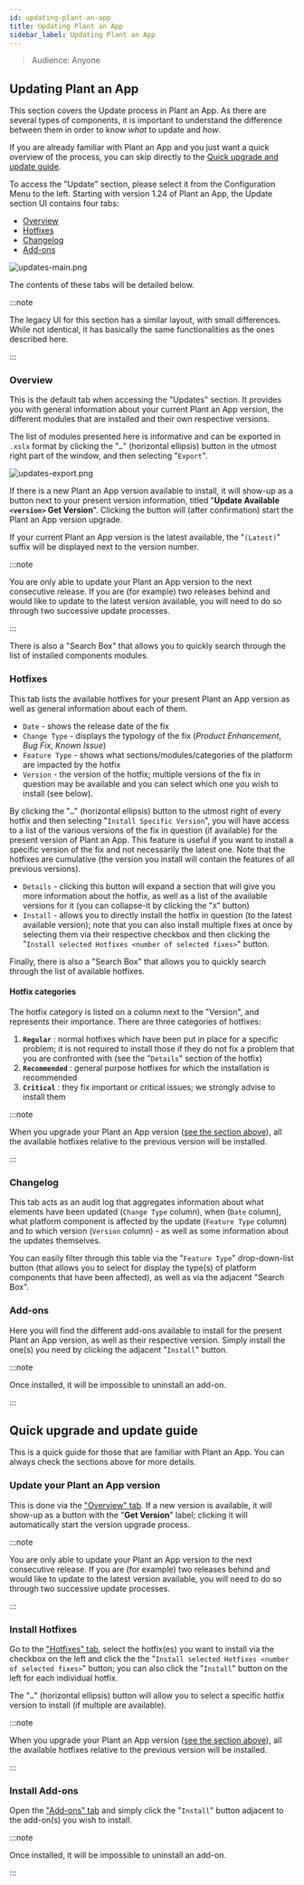 ```yaml
---
id: updating-plant-an-app
title: Updating Plant an App
sidebar_label: Updating Plant an App
---
```


> Audience: Anyone

## Updating Plant an App

This section covers the Update process in Plant an App. As there are several types of components, it is important to understand the difference between them in order to know *what* to update and *how*.

If you are already familiar with Plant an App and you just want a quick overview of the process, you can skip directly to the [Quick upgrade and update guide](#quick-upgrade-and-update-guide).

To access the "Update" section, please select it from the Configuration Menu to the left. Starting with version 1.24 of Plant an App, the Update section UI contains four tabs:

* [Overview](#overview)
* [Hotfixes](#hotfixes)
* [Changelog](#changelog)
* [Add-ons](#add-ons)

<img src="/img/updates-main.png" alt="updates-main.png" ></img>

The contents of these tabs will be detailed below.

:::note

The legacy UI for this section has a similar layout, with small differences. While not identical, it has basically the same functionalities as the ones described here. 

:::

<!-- omit in toc -->
### Overview

This is the default tab when accessing the "Updates" section. It provides you with general information about your current Plant an App version, the different modules that are installed and their own respective versions. 

The list of modules presented here is informative and can be exported in `.xslx` format by clicking the "`…`" (horizontal ellipsis) button in the utmost right part of the window, and then selecting "`Export`".

<img src="/img/updates-export.png" alt="updates-export.png" ></img>

If there is a new Plant an App version available to install, it will show-up as a button next to your present version information, titled "**Update Available `<version>` Get Version**". Clicking the button will (after confirmation) start the Plant an App version upgrade.

If your current Plant an App version is the latest available, the "`(Latest)`" suffix will be displayed next to the version number.

:::note

You are only able to update your Plant an App version to the next consecutive release. If you are (for example) two releases behind and would like to update to the latest version available, you will need to do so through two successive update processes.

:::

There is also a "Search Box" that allows you to quickly search through the list of installed components modules. 

### Hotfixes

This tab lists the available hotfixes for your present Plant an App version as well as general information about each of them.

- `Date` - shows the release date of the fix
- `Change Type` - displays the typology of the fix (*Product Enhancement*, *Bug Fix*, *Known Issue*)
- `Feature Type` - shows what sections/modules/categories of the platform are impacted by the hotfix
- `Version` - the version of the hotfix; multiple versions of the fix in question may be available and you can select which one you wish to install (see below).

By clicking the "`…`" (horizontal ellipsis) button to the utmost right of every hotfix and then selecting "`Install Specific Version`", you will have access to a list of the various versions of the fix in question (if available) for the present version of Plant an App. This feature is useful if you want to install a specific version of the fix and not necessarily the latest one. Note that the hotfixes are cumulative (the version you install will contain the features of all previous versions).

- `Details` - clicking this button will expand a section that will give you more information about the hotfix, as well as a list of the available versions for it (you can collapse-it by clicking the "`X`" button)
- `Install` - allows you to directly install the hotfix in question (to the latest available version); note that you can also install multiple fixes at once by selecting them via their respective checkbox and then clicking the "`Install selected Hotfixes <number of selected fixes>`" button.

Finally, there is also a "Search Box" that allows you to quickly search through the list of available hotfixes. 

#### Hotfix categories

The hotfix category is listed on a column next to the "Version", and represents their importance. There are three categories of hotfixes:

1. **`Regular`** : normal hotfixes which have been put in place for a specific problem; it is not required to install those if they do not fix a problem that you are confronted with (see the "`Details`" section of the hotfix)
2. **`Recommended`** : general purpose hotfixes for which the installation is recommended
3. **`Critical`** : they fix important or critical issues; we strongly advise to install them

:::note

When you upgrade your Plant an App version ([see the section above](#overview)), all the available hotfixes relative to the previous version will be installed. 

:::

### Changelog

This tab acts as an audit log that aggregates information about what elements have been updated (`Change Type` column), when (`Date` column), what platform component is affected by the update (`Feature Type` column) and to which version (`Version` column) - as well as some information about the updates themselves.

You can easily filter through this table via the "`Feature Type`" drop-down-list button (that allows you to select for display the type(s) of platform components that have been affected), as well as via the adjacent "Search Box". 

### Add-ons

Here you will find the different add-ons available to install for the present Plant an App version, as well as their respective version. Simply install the one(s) you need by clicking the adjacent "`Install`" button.

:::note

Once installed, it will be impossible to uninstall an add-on.

:::

## Quick upgrade and update guide

This is a quick guide for those that are familiar with Plant an App. You can always check the sections above for more details.

### Update your Plant an App version

This is done via the ["Overview" tab](#overview). If a new version is available, it will show-up as a button with the "**Get Version**" label; clicking it will automatically start the version upgrade process.

:::note

You are only able to update your Plant an App version to the next consecutive release. If you are (for example) two releases behind and would like to update to the latest version available, you will need to do so through two successive update processes.

:::

### Install Hotfixes

Go to the ["Hotfixes" tab](#hotfixes), select the hotfix(es) you want to install via the checkbox on the left and click the the "`Install selected Hotfixes <number of selected fixes>`" button; you can also click the "`Install`" button on the left for each individual hotfix.

The "`…`" (horizontal ellipsis) button will allow you to select a specific hotfix version to install (if multiple are available).

:::note

When you upgrade your Plant an App version ([see the section above](#update-your-plant-an-app-version)), all the available hotfixes relative to the previous version will be installed. 

:::

### Install Add-ons

Open the ["Add-ons" tab](#add-ons) and simply click the "`Install`" button adjacent to the add-on(s) you wish to install.

:::note

Once installed, it will be impossible to uninstall an add-on.

:::